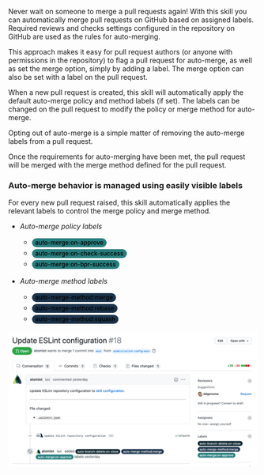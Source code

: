 Never wait on someone to merge a pull requests again! With this skill you can
automatically merge pull requests on GitHub based on assigned labels. Required
reviews and checks settings configured in the repository on GitHub are used as
the rules for auto-merging.

This approach makes it easy for pull request authors (or anyone with permissions
in the repository) to flag a pull request for auto-merge, as well as set the
merge option, simply by adding a label. The merge option can also be set with a
label on the pull request.

When a new pull request is created, this skill will automatically apply the
default auto-merge policy and method labels (if set). The labels can be changed
on the pull request to modify the policy or merge method for auto-merge.

Opting out of auto-merge is a simple matter of removing the auto-merge labels
from a pull request.

Once the requirements for auto-merging have been met, the pull request will be
merged with the merge method defined for the pull request.

### Auto-merge behavior is managed using easily visible labels

For every new pull request raised, this skill automatically applies the relevant
labels to control the merge policy and merge method.

-   _Auto-merge policy labels_

    -   <span style="border-radius:24px;background-color:rgb(39,125,125);box-shadow:none;box-sizing:border-box;color:rgb(0,0,0);display:inline-block;font-size:12px;font-weight:500;line-height:18px;margin-bottom:2px;margin-left:0px;margin-right:2px;margin-top:2px;overflow-wrap:break-word;padding-bottom:0px;padding-left:7px;padding-right:7px;padding-top:0px;">auto-merge:on-approve</span>
    -   <span style="border-radius:24px;background-color:rgb(39,125,125);box-shadow:none;box-sizing:border-box;color:rgb(0,0,0);display:inline-block;font-size:12px;font-weight:500;line-height:18px;margin-bottom:2px;margin-left:0px;margin-right:2px;margin-top:2px;overflow-wrap:break-word;padding-bottom:0px;padding-left:7px;padding-right:7px;padding-top:0px;">auto-merge:on-check-success</span>
    -   <span style="border-radius:24px;background-color:rgb(39,125,125);box-shadow:none;box-sizing:border-box;color:rgb(0,0,0);display:inline-block;font-size:12px;font-weight:500;line-height:18px;margin-bottom:2px;margin-left:0px;margin-right:2px;margin-top:2px;overflow-wrap:break-word;padding-bottom:0px;padding-left:7px;padding-right:7px;padding-top:0px;">auto-merge:on-bpr-success</span>

-   _Auto-merge method labels_

    -   <span style="border-radius:24px;background-color:rgb(28,51,75);box-shadow:none;box-sizing:border-box;color:rgb(0,0,0);display:inline-block;font-size:12px;font-weight:500;line-height:18px;margin-bottom:2px;margin-left:0px;margin-right:2px;margin-top:2px;overflow-wrap:break-word;padding-bottom:0px;padding-left:7px;padding-right:7px;padding-top:0px;">auto-merge-method:merge</span>
    -   <span style="border-radius:24px;background-color:rgb(28,51,75);box-shadow:none;box-sizing:border-box;color:rgb(0,0,0);display:inline-block;font-size:12px;font-weight:500;line-height:18px;margin-bottom:2px;margin-left:0px;margin-right:2px;margin-top:2px;overflow-wrap:break-word;padding-bottom:0px;padding-left:7px;padding-right:7px;padding-top:0px;">auto-merge-method:rebase</span>
    -   <span style="border-radius:24px;background-color:rgb(28,51,75);box-shadow:none;box-sizing:border-box;color:rgb(0,0,0);display:inline-block;font-size:12px;font-weight:500;line-height:18px;margin-bottom:2px;margin-left:0px;margin-right:2px;margin-top:2px;overflow-wrap:break-word;padding-bottom:0px;padding-left:7px;padding-right:7px;padding-top:0px;">auto-merge-method:squash</span>

![Pull request labels](docs/images/pr-labels.png)
